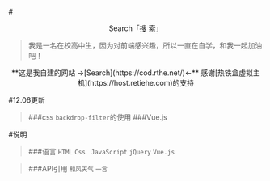 #<center>Search「搜  索」</center>
> 我是一名在校高中生，因为对前端感兴趣，所以一直在自学，和我一起加油吧！

<center>
**这是我自建的网站 
->[Search](https://cod.rthe.net/)<-**
感谢[热铁盒虚拟主机](https://host.retiehe.com)的支持
</center>

#12.06更新
>###css
>`backdrop-filter`的使用
>###Vue.js

#说明
>###语言
>`HTML`  `Css `  `JavaScript`
>`jQuery`  `Vue.js`

>###API引用
>`和风天气`
>`一言`

